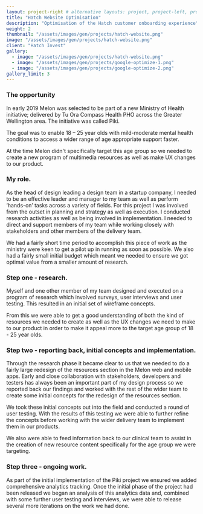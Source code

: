 ```yaml
---
layout: project-right # alternative layouts: project, project-left, project-right, project-top
title: "Hatch Website Optimisation"
description: "Optimisation of the Hatch customer onboarding experience"
weight: 2
thumbnail: "/assets/images/gen/projects/hatch-website.png"
image: "/assets/images/gen/projects/hatch-website.png"
client: "Hatch Invest"
gallery:
  - image: "/assets/images/gen/projects/hatch-website.png"
  - image: "/assets/images/gen/projects/google-optimize-1.png"
  - image: "/assets/images/gen/projects/google-optimize-2.png"
gallery_limit: 3
---
```


### The opportunity

In early 2019 Melon was selected to be part of a new Ministry of Health initiative; delivered by Tu Ora Compass Health PHO across the Greater Wellington area. The initiative was called Piki.

The goal was to enable 18 – 25 year olds with mild-moderate mental health conditions to access a wider range of age appropriate support faster.

At the time Melon didn't specifically target this age group so we needed to create a new program of multimedia resources as well as make UX changes to our product.

### My role.

As the head of design leading a design team in a startup company, I needed to be an effective leader and manager to my team as well as perform ‘hands-on’ tasks across a variety of fields. For this project I was involved from the outset in planning and strategy as well as execution. I conducted research activities as well as being involved in implementation. I needed to direct and support members of my team while working closely with stakeholders and other members of the delivery team.

​We had a fairly short time period to accomplish this piece of work as the ministry were keen to get a pilot up in running as soon as possible. We also had a fairly small initial budget which meant we needed to ensure we got optimal value from a smaller amount of research.

### Step one - research.

Myself and one other member of my team designed and executed on a program of research which involved surveys, user interviews and user testing. This resulted in an initial set of wireframe concepts.

From this we were able to get a good understanding of both the kind of resources we needed to create as well as the UX changes we need to make to our product in order to make it appeal more to the target age group of 18 - 25 year olds.

### Step two - reporting back, initial concepts and implementation.

Through the research phase it became clear to us that we needed to do a fairly large redesign of the resources section in the Melon web and mobile apps. Early and close collaboration with stakeholders, developers and testers has always been an important part of my design process so we reported back our findings and worked with the rest of the wider team to create some initial concepts for the redesign of the resources section.

We took these initial concepts out into the field and conducted a round of user testing. With the results of this testing we were able to further refine the concepts before working with the wider delivery team to implement them in our products.

We also were able to feed information back to our clinical team to assist in the creation of new resource content specifically for the age group we were targeting.

### Step three - ongoing work.

As part of the initial implementation of the Piki project we ensured we added comprehensive analytics tracking. Once the initial phase of the project had been released we began an analysis of this analytics data and, combined with some further user testing and interviews, we were able to release several more iterations on the work we had done.
